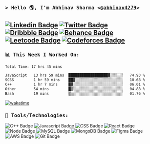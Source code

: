 ### <samp>&gt; Hello 🌎, I'm Abhinav Sharma \<<a href="https://www.linkedin.com/in/abhinav4279/" target="_blank">@abhinav4279</a>\></samp>

[![Linkedin Badge](https://img.shields.io/badge/LinkedIn-E45826?style=for-the-badge&logo=linkedin&logoColor=white)](https://linkedin.com/in/abhinav4279)
[![Twitter Badge](https://img.shields.io/badge/Twitter-E45826?style=for-the-badge&logo=twitter&logoColor=white)](https://twitter.com/Abhinav4279)
[![Dribbble Badge](https://img.shields.io/badge/Dribbble-E45826?style=for-the-badge&logo=dribbble&logoColor=white)](https://dribbble.com/abhinav4279)
[![Behance Badge](https://img.shields.io/badge/Behance-E45826?style=for-the-badge&logo=behance&logoColor=white)](https://www.behance.net/abhinav4279)
[![Leetcode Badge](https://img.shields.io/badge/-LeetCode-E45826?style=for-the-badge&logo=LeetCode&logoColor=white)](https://leetcode.com/abhinav4279)
[![Codeforces Badge](https://img.shields.io/badge/Codeforces-E45826?style=for-the-badge&logo=Codeforces&logoColor=white)](https://codeforces.com/profile/abhinav4279)
---

### <samp> 📊 This Week I Worked On:</samp>

<!--START_SECTION:waka-->

```txt
Total Time: 17 hrs 45 mins

JavaScript   13 hrs 59 mins  ██████████████████▓░░░░░░   74.93 %
SCSS         1 hr 59 mins    ██▓░░░░░░░░░░░░░░░░░░░░░░   10.68 %
C++          1 hr 7 mins     █▓░░░░░░░░░░░░░░░░░░░░░░░   06.01 %
Other        54 mins         █▒░░░░░░░░░░░░░░░░░░░░░░░   04.88 %
Bash         19 mins         ▒░░░░░░░░░░░░░░░░░░░░░░░░   01.76 %
```

<!--END_SECTION:waka-->
[![wakatime](https://wakatime.com/badge/user/5bc05a23-387a-4a50-9270-1ab6ef33f912.svg)](https://wakatime.com/@5bc05a23-387a-4a50-9270-1ab6ef33f912)
<!--### <samp> 📈 My GitHub Stats:</samp>

<p>
  <img height="180em" src="https://github-readme-stats.vercel.app/api?username=Abhinav4279&show_icons=true&icon_color=E45826&title_color=E45826&theme=graywhite&hide_border=true&&count_private=true&include_all_commits=true" />
  <img height="180em" src="https://github-readme-stats.vercel.app/api/top-langs/?username=Abhinav4279&show_icons=true&icon_color=E45826&title_color=E45826&theme=graywhite&hide_border=true&layout=compact&langs_count=8"/>
</p>
!-->

### <samp>🔧 Tools/Technologies:</samp>
![C++ Badge](https://img.shields.io/badge/C%2B%2B-000?style=for-the-badge&logo=c%2B%2B&logoColor=white)
![Javascript Badge](https://img.shields.io/badge/JavaScript-000?style=for-the-badge&logo=javascript&logoColor=white)
![CSS Badge](https://img.shields.io/badge/CSS3-000?style=for-the-badge&logo=css3&logoColor=white)
![React Badge](https://img.shields.io/badge/React-000?style=for-the-badge&logo=react&logoColor=white)
![Node Badge](https://img.shields.io/badge/Node.js-000?style=for-the-badge&logo=node.js&logoColor=white)
![MySQL Badge](https://img.shields.io/badge/MySQL-000?style=for-the-badge&logo=mysql&logoColor=white)
![MongoDB Badge](https://img.shields.io/badge/MongoDB-000?style=for-the-badge&logo=mongodb&logoColor=white)
![Figma Badge](https://img.shields.io/badge/Figma-000?style=for-the-badge&logo=figma&logoColor=white)
![AWS Badge](https://img.shields.io/badge/Amazon_AWS-000?style=for-the-badge&logo=amazon-aws&logoColor=white)
![Git Badge](https://img.shields.io/badge/GIT-000?style=for-the-badge&logo=git&logoColor=white)
